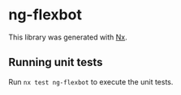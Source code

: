 # ng-flexbot

This library was generated with [Nx](https://nx.dev).

## Running unit tests

Run `nx test ng-flexbot` to execute the unit tests.
